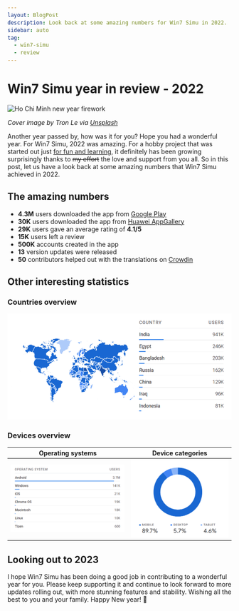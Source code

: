 ```yaml
---
layout: BlogPost
description: Look back at some amazing numbers for Win7 Simu in 2022.
sidebar: auto
tag:
  - win7-simu
  - review
---
```


# Win7 Simu year in review - 2022

<m-blog-meta />

![Ho Chi Minh new year firework](https://images.unsplash.com/photo-1651377731759-fe736975a6e9?auto=format&fit=crop&w=740&q=80)

_Cover image by Tron Le via [Unsplash](https://unsplash.com/photos/sjlU-PBXFHg)_

Another year passed by, how was it for you? Hope you had a wonderful year. For Win7 Simu, 2022 was amazing. For a hobby project that was started out just [for fun and learning](./building-win7-simu.md), it definitely has been growing surprisingly thanks to <s>my effort</s> the love and support from you all. So in this post, let us have a look back at some amazing numbers that Win7 Simu achieved in 2022.

## The amazing numbers

* **4.3M** users downloaded the app from [Google Play](https://play.google.com/store/apps/details?id=com.visnalize.win7simu)
* **30K** users downloaded the app from [Huawei AppGallery](https://appgallery.huawei.com/app/C106588347)
* **29K** users gave an average rating of **4.1/5**
* **15K** users left a review
* **500K** accounts created in the app
* **13** version updates were released
* **50** contributors helped out with the translations on [Crowdin](https://crowdin.com/project/win7simu)

## Other interesting statistics

### Countries overview

![top countries](./img/win7-simu-year-in-review-2022/countries.png)

### Devices overview

Operating systems | Device categories
--------|:-------:
|![operating systems](./img/win7-simu-year-in-review-2022/os.png)|![device categories](./img/win7-simu-year-in-review-2022/device-categories.png)

## Looking out to 2023

I hope Win7 Simu has been doing a good job in contributing to a wonderful year for you. Please keep supporting it and continue to look forward to more updates rolling out, with more stunning features and stability. Wishing all the best to you and your family. Happy New year! 🎉

<m-blog-tag-list :tags="$page.frontmatter.tag" showIcon />
